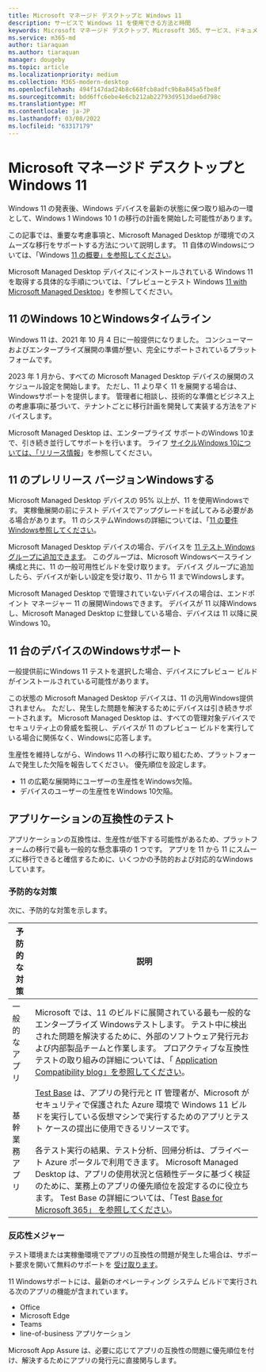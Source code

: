 ```yaml
---
title: Microsoft マネージド デスクトップと Windows 11
description: サービスで Windows 11 を使用できる方法と時間
keywords: Microsoft マネージド デスクトップ、Microsoft 365、サービス、ドキュメント
ms.service: m365-md
author: tiaraquan
ms.author: tiaraquan
manager: dougeby
ms.topic: article
ms.localizationpriority: medium
ms.collection: M365-modern-desktop
ms.openlocfilehash: 494f147dad24b8c668fcb8adfc9b8a845a5fbe8f
ms.sourcegitcommit: bdd6ffc6ebe4e6cb212ab22793d9513dae6d798c
ms.translationtype: MT
ms.contentlocale: ja-JP
ms.lasthandoff: 03/08/2022
ms.locfileid: "63317179"
---
```

# <a name="microsoft-managed-desktop-and-windows-11"></a>Microsoft マネージド デスクトップと Windows 11

Windows 11 の発表後、Windows デバイスを最新の状態に保つ取り組みの一環として、Windows 1 Windows 10 1 の移行の計画を開始した可能性があります。

この記事では、重要な考慮事項と、Microsoft Managed Desktop が環境でのスムーズな移行をサポートする方法について説明します。 11 自体のWindowsについては、「Windows [11 の概要」を参照してください](/windows/whats-new/windows-11)。

Microsoft Managed Desktop デバイスにインストールされている Windows 11 を取得する具体的な手順については、「プレビューとテスト Windows [11 with Microsoft Managed Desktop](../working-with-managed-desktop/test-win11-mmd.md)」を参照してください。

## <a name="timeline-for-windows-10-and-windows-11"></a>11 のWindows 10とWindowsタイムライン

Windows 11 は、2021 年 10 月 4 日に一般提供になりました。 コンシューマーおよびエンタープライズ展開の準備が整い、完全にサポートされているプラットフォームです。

2023 年 1 月から、すべての Microsoft Managed Desktop デバイスの展開のスケジュール設定を開始します。 ただし、11 より早く 11 を展開する場合は、Windowsサポートを提供します。 管理者に相談し、技術的な準備とビジネス上の考慮事項に基づいて、テナントごとに移行計画を開発して実装する方法をアドバイスします。

Microsoft Managed Desktop は、エンタープライズ サポートのWindows 10まで、引き続き並行してサポートを行います。 ライフ [サイクルWindows 10については、「リリース情報](/windows/release-health/release-information)」を参照してください。

## <a name="assessing-pre-release-versions-of-windows-11"></a>11 のプレリリース バージョンWindowsする

Microsoft Managed Desktop デバイスの 95% 以上が、11 を使用Windowsです。 実稼働展開の前にテスト デバイスでアップグレードを試してみる必要がある場合があります。 11 のシステムWindowsの詳細については、「[11 の要件Windows参照してください](/windows/whats-new/windows-11-requirements)。

Microsoft Managed Desktop デバイスの場合、デバイスを [11 テスト Windowsグループに追加できます](/microsoft-365/managed-desktop/working-with-managed-desktop/test-win11-mmd?view=o365-worldwide#add-devices-to-the-windows-11-test-group)。 このグループは、Microsoft Windowsベースライン構成と共に、11 の一般可用性ビルドを受け取ります。 デバイス グループに追加したら、デバイスが新しい設定を受け取り、11 から 11 までWindowsします。

Microsoft Managed Desktop で管理されていないデバイスの場合は、エンドポイント マネージャー 11 の展開Windows[](https://techcommunity.microsoft.com/t5/microsoft-endpoint-manager-blog/endpoint-manager-simplifies-upgrades-to-windows-11/ba-p/2771886)できます。 デバイスが 11 以降Windowsし、Microsoft Managed Desktop に登録している場合、デバイスは 11 以降に戻Windows 10。

## <a name="support-for-pre-release-windows-11-devices"></a>11 台のデバイスのWindowsサポート

一般提供前にWindows 11 テストを選択した場合、デバイスにプレビュー ビルドがインストールされている可能性があります。

この状態の Microsoft Managed Desktop デバイスは、11 の汎用Windows提供されません。 ただし、発生した問題を解決するためにデバイスは引き続きサポートされます。 Microsoft Managed Desktop は、すべての管理対象デバイスでセキュリティ上の脅威を監視し、デバイスが 11 のプレビュー ビルドを実行している場合に関係なく、Windowsに応答します。

生産性を維持しながら、Windows 11 への移行に取り組むため、プラットフォームで発生した欠陥を報告してください。 優先順位を設定します。

- 11 の広範な展開時にユーザーの生産性をWindows欠陥。
- デバイスのユーザーの生産性をWindows 10欠陥。

## <a name="testing-application-compatibility"></a>アプリケーションの互換性のテスト

アプリケーションの互換性は、生産性が低下する可能性があるため、プラットフォームの移行で最も一般的な懸念事項の 1 つです。 アプリを 11 から 11 にスムーズに移行できると確信するために、いくつかの予防的および対応的なWindowsしています。

### <a name="proactive-measures"></a>予防的な対策

次に、予防的な対策を示します。

| 予防的な対策 | 説明 |
| ----- | ----- |
| 一般的なアプリ | Microsoft では、11 のビルドに展開されている最も一般的なエンタープライズ Windowsテストします。 テスト中に検出された問題を解決するために、外部のソフトウェア発行元および内部製品チームと作業します。 プロアクティブな互換性テストの取り組みの詳細については、「 [Application Compatibility blog」を参照してください](https://blogs.windows.com/windowsexperience/2019/01/15/application-compatibility-in-the-windows-ecosystem/)。
| 基幹業務アプリ | [Test Base](https://www.microsoft.com/en-us/testbase) は、アプリの発行元と IT 管理者が、Microsoft がセキュリティで保護された Azure 環境で Windows 11 ビルドを実行している仮想マシンで実行するためのアプリとテスト ケースの提出に使用できるリソースです。<br><br>各テスト実行の結果、テスト分析、回帰分析は、プライベート Azure ポータルで利用できます。 Microsoft Managed Desktop は、アプリの使用状況と信頼性データに基づく検証のために、業務上のアプリの優先順位を設定するのに役立ちます。 Test Base の詳細については、「Test [Base for Microsoft 365」 を参照してください](https://techcommunity.microsoft.com/t5/windows-it-pro-blog/test-base-for-microsoft-365-microsoft-ignite-2021-updates/ba-p/2185566)。 |

### <a name="reactive-measures"></a>反応性メジャー

テスト環境または実稼働環境でアプリの互換性の問題が発生した場合は、サポート要求を開いて無料のサポートを [受け取ります](/microsoft-365/managed-desktop/working-with-managed-desktop/test-win11-mmd?view=o365-worldwide#report-issues)。

11 Windowsサポートには、最新のオペレーティング システム ビルドで実行される次のアプリの機能が含まれています。

- Office
- Microsoft Edge
- Teams
- line-of-business アプリケーション

Microsoft App Assure は、必要に応じてアプリの互換性の問題に優先順位を付け、解決するためにアプリの発行元に直接関与します。
